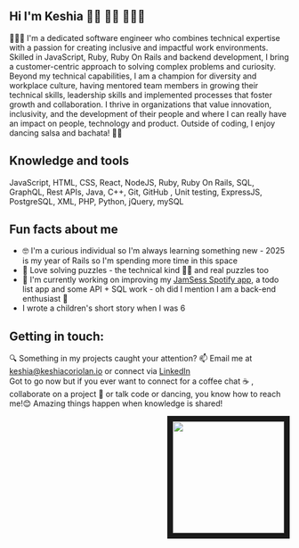## Hi I'm Keshia 👋🏽 💃🏽 👩🏽‍💻

<!--
**keshiacor/keshiacor** is a ✨ _special_ ✨ repository because its `README.md` (this file) appears on your GitHub profile.
-->

👩🏽‍💻 I'm a dedicated software engineer who combines technical expertise with a passion for creating inclusive and impactful work environments. Skilled in JavaScript, Ruby, Ruby On Rails and backend development, I bring a customer-centric approach to solving complex problems and curiosity. Beyond my technical capabilities, I am a champion for diversity and workplace culture, having mentored team  members in growing their technical skills,  leadership skills and implemented processes that foster growth and collaboration. I thrive in organizations that value innovation, inclusivity, and the development of their people and where I can really have an impact on people, technology and product. Outside of coding, I enjoy dancing salsa and bachata! 💃🏽

## Knowledge and tools
JavaScript, HTML, CSS, React, NodeJS, Ruby, Ruby On Rails, SQL, GraphQL, Rest APIs, Java, C++, Git, GitHub , Unit testing, ExpressJS, PostgreSQL, XML, PHP, Python, jQuery, mySQL

## Fun facts about me
-  🤓 I'm a curious individual so I'm always learning something new - 2025 is my year of Rails so I'm spending more time in this space
-  🧩 Love solving puzzles - the technical kind 🕵️‍♀️ and real puzzles too
- 🔭 I'm currently working on improving my [JamSess Spotify app](https://jamsess.netlify.app/), a todo list app and some API + SQL work - oh did I mention I am a back-end enthusiast 🤩
-  I wrote a children's short story when I was 6

## Getting in touch: 

🔍 Something in my projects caught your attention? 📫 Email me at keshia@keshiacoriolan.io or connect via [LinkedIn](https://www.linkedin.com/in/keshia-coriolan/)
\
Got to go now but if you ever want to connect for a coffee chat ☕ , collaborate on a project 🤝 or talk code or dancing, you know how to reach me!😊 Amazing things happen when knowledge 
is shared! 
<p align="right">
 <img src="https://github.com/user-attachments/assets/c9d80859-22dc-4005-b64f-b97c7cbbb802" width="200" height="200" border="10"/>
</p>

